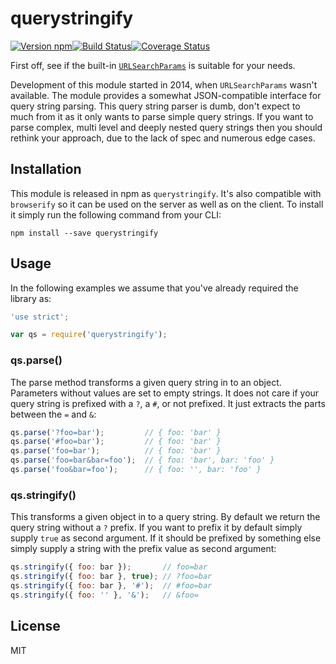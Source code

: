 # querystringify

[![Version npm](https://img.shields.io/npm/v/querystringify.svg?style=flat-square)](https://www.npmjs.com/package/querystringify)[![Build Status](https://img.shields.io/github/workflow/status/unshiftio/querystringify/CI/master?label=CI&style=flat-square)](https://github.com/unshiftio/querystringify/actions?query=workflow%3ACI+branch%3Amaster)[![Coverage Status](https://img.shields.io/coveralls/unshiftio/querystringify/master.svg?style=flat-square)](https://coveralls.io/r/unshiftio/querystringify?branch=master)

First off, see if the built-in
[`URLSearchParams`](https://developer.mozilla.org/en-US/docs/Web/API/URLSearchParams)
is suitable for your needs.

Development of this module started in 2014, when `URLSearchParams` wasn't
available. The module provides a somewhat JSON-compatible interface for query
string parsing. This query string parser is dumb, don't expect to much from it
as it only wants to parse simple query strings. If you want to parse complex,
multi level and deeply nested query strings then you should rethink your
approach, due to the lack of spec and numerous edge cases.

## Installation

This module is released in npm as `querystringify`. It's also compatible with
`browserify` so it can be used on the server as well as on the client. To
install it simply run the following command from your CLI:

```
npm install --save querystringify
```

## Usage

In the following examples we assume that you've already required the library as:

```js
'use strict';

var qs = require('querystringify');
```

### qs.parse()

The parse method transforms a given query string in to an object. Parameters
without values are set to empty strings. It does not care if your query string
is prefixed with a `?`, a `#`, or not prefixed. It just extracts the parts
between the `=` and `&`:

```js
qs.parse('?foo=bar');         // { foo: 'bar' }
qs.parse('#foo=bar');         // { foo: 'bar' }
qs.parse('foo=bar');          // { foo: 'bar' }
qs.parse('foo=bar&bar=foo');  // { foo: 'bar', bar: 'foo' }
qs.parse('foo&bar=foo');      // { foo: '', bar: 'foo' }
```

### qs.stringify()

This transforms a given object in to a query string. By default we return the
query string without a `?` prefix. If you want to prefix it by default simply
supply `true` as second argument. If it should be prefixed by something else
simply supply a string with the prefix value as second argument:

```js
qs.stringify({ foo: bar });       // foo=bar
qs.stringify({ foo: bar }, true); // ?foo=bar
qs.stringify({ foo: bar }, '#');  // #foo=bar
qs.stringify({ foo: '' }, '&');   // &foo=
```

## License

MIT
